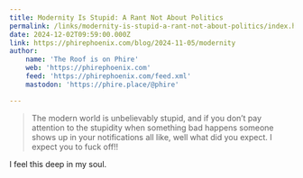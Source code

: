```yaml
---
title: Modernity Is Stupid: A Rant Not About Politics
permalink: /links/modernity-is-stupid-a-rant-not-about-politics/index.html
date: 2024-12-02T09:59:00.000Z
link: https://phirephoenix.com/blog/2024-11-05/modernity
author:
    name: 'The Roof is on Phire'
    web: 'https://phirephoenix.com'
    feed: 'https://phirephoenix.com/feed.xml'
    mastodon: 'https://phire.place/@phire'

---
```


> The modern world is unbelievably stupid, and if you don’t pay attention to the stupidity when something bad happens someone shows up in your notifications all like, well what did you expect. I expect you to fuck off!!

I feel this deep in my soul.